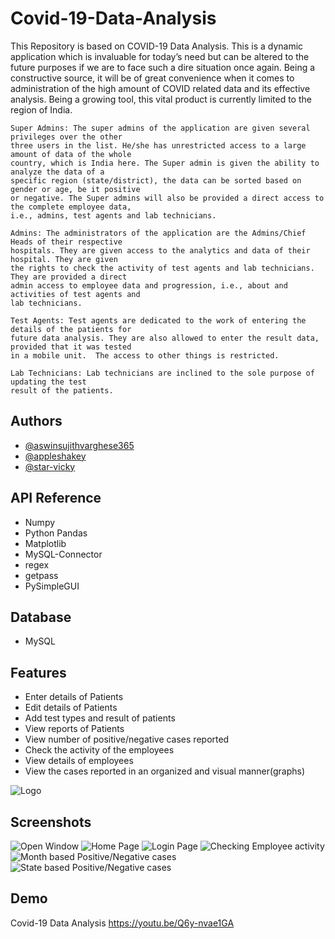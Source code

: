 
# Covid-19-Data-Analysis

This Repository is based on COVID-19 Data Analysis. This is a dynamic application which is 
invaluable for today’s need but can be altered to the future purposes if we are to face such 
a dire situation once again. Being a constructive source, it will be of great convenience 
when it comes to administration of the high amount of COVID related data and its effective 
analysis. Being a growing tool, this vital product is currently limited to the region of India.

    Super Admins: The super admins of the application are given several privileges over the other
    three users in the list. He/she has unrestricted access to a large amount of data of the whole
    country, which is India here. The Super admin is given the ability to analyze the data of a
    specific region (state/district), the data can be sorted based on gender or age, be it positive
    or negative. The Super admins will also be provided a direct access to the complete employee data,
    i.e., admins, test agents and lab technicians.

    Admins: The administrators of the application are the Admins/Chief Heads of their respective
    hospitals. They are given access to the analytics and data of their hospital. They are given
    the rights to check the activity of test agents and lab technicians. They are provided a direct
    admin access to employee data and progression, i.e., about and activities of test agents and
    lab technicians.

    Test Agents: Test agents are dedicated to the work of entering the details of the patients for
    future data analysis. They are also allowed to enter the result data, provided that it was tested
    in a mobile unit.  The access to other things is restricted.

    Lab Technicians: Lab technicians are inclined to the sole purpose of updating the test 
    result of the patients.


## Authors

- [@aswinsujithvarghese365](https://github.com/aswinsujithvarghese365)
- [@appleshakey](https://github.com/appleshakey)
- [@star-vicky](https://github.com/star-vicky)

## API Reference
 
- Numpy
- Python Pandas
- Matplotlib
- MySQL-Connector
- regex
- getpass
- PySimpleGUI
## Database

- MySQL
## Features

- Enter details of Patients
- Edit details of Patients
- Add test types and result of patients
- View reports of Patients
- View number of positive/negative cases reported
- Check the activity of the employees
- View details of employees
- View the cases reported in an organized and visual manner(graphs)


![Logo](https://github.com/aswinsujithvarghese365/Covid-19-Data-Analysis/blob/main/Logo/Applogo.JPG)


## Screenshots

![Open Window](https://github.com/aswinsujithvarghese365/Covid-19-Data-Analysis/blob/main/Screenshots/Open%20window.jpg)
![Home Page](https://github.com/aswinsujithvarghese365/Covid-19-Data-Analysis/blob/main/Screenshots/Home%20page.jpg)
![Login Page](https://github.com/aswinsujithvarghese365/Covid-19-Data-Analysis/blob/main/Screenshots/login%20page.jpg)
![Checking Employee activity](https://github.com/aswinsujithvarghese365/Covid-19-Data-Analysis/blob/main/Screenshots/Checking%20employee%20activity.png)
![Month based Positive/Negative cases](https://github.com/aswinsujithvarghese365/Covid-19-Data-Analysis/blob/main/Screenshots/Month%20based%20graph.png)
![State based Positive/Negative cases](https://github.com/aswinsujithvarghese365/Covid-19-Data-Analysis/blob/main/Screenshots/States%20based%20graph.png)


## Demo

Covid-19 Data Analysis
https://youtu.be/Q6y-nvae1GA


